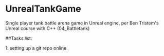# UnrealTankGame
Single player tank battle arena game in Unreal engine, per Ben Tristem's Unreal course with C++ (04_Battletank)

##Tasks list:

1: setting up a git repo online.
